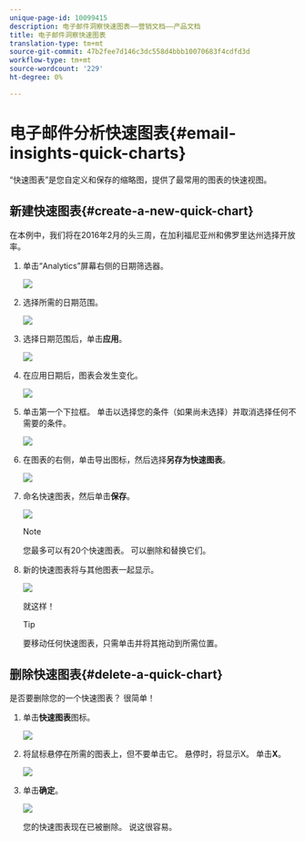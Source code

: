 ```yaml
---
unique-page-id: 10099415
description: 电子邮件洞察快速图表——营销文档——产品文档
title: 电子邮件洞察快速图表
translation-type: tm+mt
source-git-commit: 47b2fee7d146c3dc558d4bbb10070683f4cdfd3d
workflow-type: tm+mt
source-wordcount: '229'
ht-degree: 0%

---
```



# 电子邮件分析快速图表{#email-insights-quick-charts}

“快速图表”是您自定义和保存的缩略图，提供了最常用的图表的快速视图。

## 新建快速图表{#create-a-new-quick-chart}

在本例中，我们将在2016年2月的头三周，在加利福尼亚州和佛罗里达州选择开放率。

1. 单击“Analytics”屏幕右侧的日期筛选器。

   ![](assets/one-1.png)

1. 选择所需的日期范围。

   ![](assets/two-2.png)

1. 选择日期范围后，单击&#x200B;**应用**。

   ![](assets/three-2.png)

1. 在应用日期后，图表会发生变化。

   ![](assets/four.png)

1. 单击第一个下拉框。 单击以选择您的条件（如果尚未选择）并取消选择任何不需要的条件。

   ![](assets/5.png)

1. 在图表的右侧，单击导出图标，然后选择&#x200B;**另存为快速图表**。

   ![](assets/six.png)

1. 命名快速图表，然后单击&#x200B;**保存**。

   ![](assets/seven.png)

   >[!NOTE]
   >
   >您最多可以有20个快速图表。 可以删除和替换它们。

1. 新的快速图表将与其他图表一起显示。

   ![](assets/8.png)

   就这样！

   >[!TIP]
   >
   >要移动任何快速图表，只需单击并将其拖动到所需位置。

## 删除快速图表{#delete-a-quick-chart}

是否要删除您的一个快速图表？ 很简单！

1. 单击&#x200B;**快速图表**&#x200B;图标。

   ![](assets/nine.png)

1. 将鼠标悬停在所需的图表上，但不要单击它。 悬停时，将显示X。 单击&#x200B;**X**。

   ![](assets/ten.png)

1. 单击&#x200B;**确定**。

   ![](assets/eleven.png)

   您的快速图表现在已被删除。 说这很容易。

